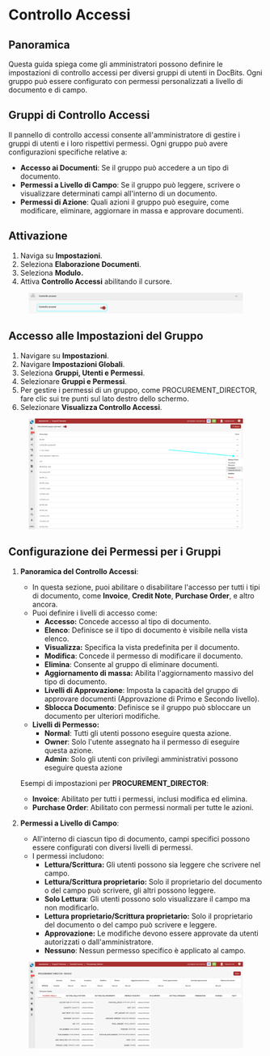 # Controllo Accessi

## Panoramica

Questa guida spiega come gli amministratori possono definire le impostazioni di controllo accessi per diversi gruppi di utenti in DocBits. Ogni gruppo può essere configurato con permessi personalizzati a livello di documento e di campo.

## Gruppi di Controllo Accessi

Il pannello di controllo accessi consente all'amministratore di gestire i gruppi di utenti e i loro rispettivi permessi. Ogni gruppo può avere configurazioni specifiche relative a:

* **Accesso ai Documenti**: Se il gruppo può accedere a un tipo di documento.
* **Permessi a Livello di Campo**: Se il gruppo può leggere, scrivere o visualizzare determinati campi all'interno di un documento.
* **Permessi di Azione**: Quali azioni il gruppo può eseguire, come modificare, eliminare, aggiornare in massa e approvare documenti.

## Attivazione

1. Naviga su **Impostazioni**.
2. Seleziona **Elaborazione Documenti**.
3. Seleziona **Modulo.**
4. Attiva **Controllo Accessi** abilitando il cursore.

<figure><img src="../../../../../.gitbook/assets/Access-Control3_it.png" alt=""><figcaption></figcaption></figure>

## **Accesso alle Impostazioni del Gruppo**

1. Navigare su **Impostazioni**.
2. Navigare **Impostazioni Globali**.
3. Seleziona **Gruppi, Utenti e Permessi**.
4. Selezionare **Gruppi e Permessi**.
5. Per gestire i permessi di un gruppo, come PROCUREMENT\_DIRECTOR, fare clic sui tre punti sul lato destro dello schermo.
6. Selezionare **Visualizza Controllo Accessi**.

<figure><img src="../../../../../.gitbook/assets/Access-Control_it.png" alt=""><figcaption></figcaption></figure>

## Configurazione dei Permessi per i Gruppi

1.  **Panoramica del Controllo Accessi**:

    * In questa sezione, puoi abilitare o disabilitare l'accesso per tutti i tipi di documento, come **Invoice**, **Credit Note**, **Purchase Order**, e altro ancora.
    * Puoi definire i livelli di accesso come:
      * **Accesso:** Concede accesso al tipo di documento.
      * **Elenco**: Definisce se il tipo di documento è visibile nella vista elenco.
      * **Visualizza:** Specifica la vista predefinita per il documento.
      * **Modifica**: Concede il permesso di modificare il documento.
      * **Elimina**: Consente al gruppo di eliminare documenti.
      * **Aggiornamento di massa:** Abilita l'aggiornamento massivo del tipo di documento.
      * **Livelli di Approvazione**: Imposta la capacità del gruppo di approvare documenti (Approvazione di Primo e Secondo livello).
      * **Sblocca Documento**: Definisce se il gruppo può sbloccare un documento per ulteriori modifiche.
    * **Livelli di Permesso:**
      * **Normal**: Tutti gli utenti possono eseguire questa azione.
      * **Owner**: Solo l'utente assegnato ha il permesso di eseguire questa azione.
      * **Admin**: Solo gli utenti con privilegi amministrativi possono eseguire questa azione

    Esempi di impostazioni per **PROCUREMENT\_DIRECTOR**:

    * **Invoice**: Abilitato per tutti i permessi, inclusi modifica ed elimina.
    * **Purchase Order**: Abilitato con permessi normali per tutte le azioni.
2. **Permessi a Livello di Campo**:
   * All'interno di ciascun tipo di documento, campi specifici possono essere configurati con diversi livelli di permessi.
   * I permessi includono:
     * **Lettura/Scrittura:** Gli utenti possono sia leggere che scrivere nel campo.
     * **Lettura/Scrittura proprietario:** Solo il proprietario del documento o del campo può scrivere, gli altri possono leggere.
     * **Solo Lettura**: Gli utenti possono solo visualizzare il campo ma non modificarlo.
     * **Lettura proprietario/Scrittura proprietario:** Solo il proprietario del documento o del campo può scrivere e leggere.
     * **Approvazione:** Le modifiche devono essere approvate da utenti autorizzati o dall'amministratore.
     * **Nessuno**: Nessun permesso specifico è applicato al campo.

<figure><img src="../../../../../.gitbook/assets/Access-Control2_it.png" alt=""><figcaption></figcaption></figure>
